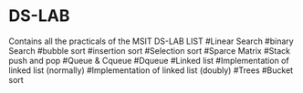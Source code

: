 # DS-LAB
Contains all the practicals of the MSIT DS-LAB 
LIST
#Linear Search
#binary Search
#bubble sort
#insertion sort
#Selection sort
#Sparce Matrix
#Stack push and pop
#Queue & Cqueue
#Dqueue
#Linked list
#Implementation of linked list (normally)
#Implementation of linked list (doubly)
#Trees
#Bucket sort
